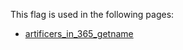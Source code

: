 This flag is used in the following pages:
 - [artificers_in_365_getname](../events/artificers_in_365_getname.md)
